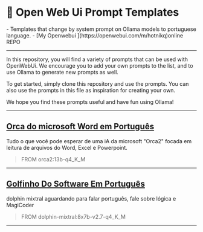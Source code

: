 <p align="center"><h1>🧠 Open Web Ui Prompt Templates</h1></p>
- Templates that change by system prompt on Ollama models to portuguese language.
- [My Openwebui ](https://openwebui.com/m/hotnikq)online REPO

---

In this repository, you will find a variety of prompts that can be used with OpenWebUi. We encourage you to add your own prompts to the list, and to use Ollama to generate new prompts as well.

To get started, simply clone this repository and use the prompts. You can also use the prompts in this file as inspiration for creating your own.

We hope you find these prompts useful and have fun using Ollama!

---

## [Orca do microsoft Word em Português](https://openwebui.com/m/hotnikq/microsoft-orca-2-portugues:latest)
Tudo o que você pode esperar de uma iA da microsoft "Orca2" focada em leitura de arquivos do Word, Excel e Powerpoint.

> FROM orca2:13b-q4_K_M

---

## [Golfinho Do Software Em Português](https://openwebui.com/m/hotnikq/golfinho-do-software-em-portugu%C3%AAs:latest)
dolphin mixtral aguardando para falar português, fale sobre lógica e MagiCoder

> FROM dolphin-mixtral:8x7b-v2.7-q4_K_M

---
 
